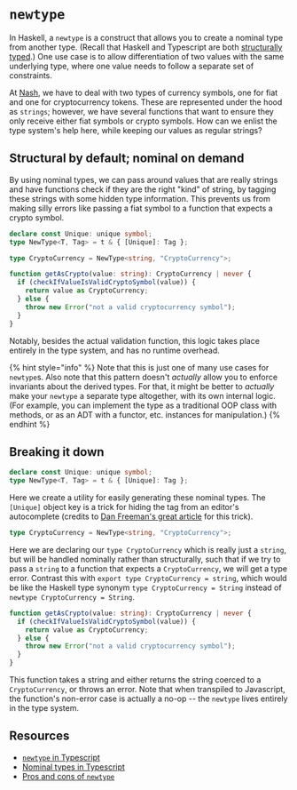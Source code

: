 # `newtype`

In Haskell, a `newtype` is a construct that allows you to create a nominal type from another type. (Recall that Haskell and Typescript are both [structurally typed](https://en.wikipedia.org/wiki/Structural_type_system).) One use case is to allow differentiation of two values with the same underlying type, where one value needs to follow a separate set of constraints.

At [Nash](https://nash.io), we have to deal with two types of currency symbols, one for fiat and one for cryptocurrency tokens. These are represented under the hood as `strings`; however, we have several functions that want to ensure they only receive either fiat symbols or crypto symbols. How can we enlist the type system's help here, while keeping our values as regular strings?

## Structural by default; nominal on demand

By using nominal types, we can pass around values that are really strings and have functions check if they are the right "kind" of string, by tagging these strings with some hidden type information. This prevents us from making silly errors like passing a fiat symbol to a function that expects a crypto symbol.

```typescript
declare const Unique: unique symbol;
type NewType<T, Tag> = t & { [Unique]: Tag };

type CryptoCurrency = NewType<string, "CryptoCurrency">;

function getAsCrypto(value: string): CryptoCurrency | never {
  if (checkIfValueIsValidCryptoSymbol(value)) {
    return value as CryptoCurrency;
  } else {
    throw new Error("not a valid cryptocurrency symbol");
  }
}
```

Notably, besides the actual validation function, this logic takes place entirely in the type system, and has no runtime overhead.

{% hint style="info" %}
Note that this is just one of many use cases for `newtype`s. Also note that this pattern doesn't _actually_ allow you to enforce invariants about the derived types. For that, it might be better to _actually_ make your `newtype` a separate type altogether, with its own internal logic. (For example, you can implement the type as a traditional OOP class with methods, or as an ADT with a functor, etc. instances for manipulation.)
{% endhint %}

## Breaking it down

```typescript
declare const Unique: unique symbol;
type NewType<T, Tag> = t & { [Unique]: Tag };
```

Here we create a utility for easily generating these nominal types. The `[Unique]` object key is a trick for hiding the tag from an editor's autocomplete (credits to [Dan Freeman's great article](https://dfreeman.io/whats-in-a-name/) for this trick).

```typescript
type CryptoCurrency = NewType<string, "CryptoCurrency">;
```

Here we are declaring our `type CryptoCurrency` which is really just a `string`, but will be handled nominally rather than structurally, such that if we try to pass a `string` to a function that expects a `CryptoCurrency`, we will get a type error. Contrast this with `export type CryptoCurrency = string`, which would be like the Haskell type synonym `type CryptoCurrency = String` instead of `newtype CryptoCurrency = String`.

```typescript
function getAsCrypto(value: string): CryptoCurrency | never {
  if (checkIfValueIsValidCryptoSymbol(value)) {
    return value as CryptoCurrency;
  } else {
    throw new Error("not a valid cryptocurrency symbol");
  }
}
```

This function takes a string and either returns the string coerced to a `CryptoCurrency`, or throws an error. Note that when transpiled to Javascript, the function's non-error case is actually a no-op -- the `newtype` lives entirely in the type system.

## Resources

- [`newtype` in Typescript](https://www.everythingfrontend.com/posts/newtype-in-typescript.html)
- [Nominal types in Typescript](https://dfreeman.io/whats-in-a-name/)
- [Pros and cons of `newtype`](http://degoes.net/articles/newtypes-suck)
